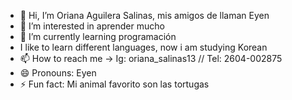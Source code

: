 - 👋 Hi, I’m Oriana Aguilera Salinas, mis amigos de llaman Eyen
- 👀 I’m interested in aprender mucho
- 🌱 I’m currently learning programación
- I like to learn different languages, now i am studying Korean
- 📫 How to reach me  -> Ig: oriana_salinas13 // Tel: 2604-002875
- 😄 Pronouns: Eyen
- ⚡ Fun fact: Mi animal favorito son las tortugas

<!---
OrianaAS/OrianaAS is a ✨ special ✨ repository because its `README.md` (this file) appears on your GitHub profile.
You can click the Preview link to take a look at your changes.
--->
